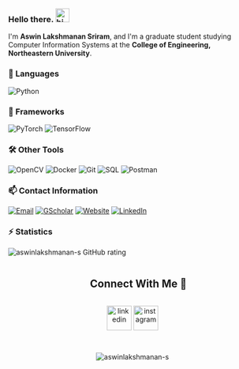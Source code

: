 ### Hello there. <img src="https://user-images.githubusercontent.com/1303154/88677602-1635ba80-d120-11ea-84d8-d263ba5fc3c0.gif" width="28" height="28" alt="hi">

I'm **Aswin Lakshmanan Sriram**, and I'm a graduate student studying Computer Information Systems at the **College of Engineering, Northeastern University**. 


### 💬 Languages
![Python](https://img.shields.io/badge/python-3670A0?style=for-the-badge&logo=python&logoColor=ffdd54)

### 🔭 Frameworks
![PyTorch](https://img.shields.io/badge/pytorch-%230769AD.svg?style=for-the-badge&logo=pytorch)
![TensorFlow](https://img.shields.io/badge/TensorFlow-%23FF6F00.svg?style=for-the-badge&logo=TensorFlow&logoColor=white)

### 🛠 Other Tools
![OpenCV](https://img.shields.io/badge/opencv-000000.svg?style=for-the-badge&logo=opencv)
![Docker](https://img.shields.io/badge/docker-000137.svg?style=for-the-badge&logo=docker)
![Git](https://img.shields.io/badge/git-%23F05033.svg?style=for-the-badge&logo=git&logoColor=white)
![SQL](https://img.shields.io/badge/postgres-B0DBF1.svg?style=for-the-badge&logo=postgresql)
![Postman](https://img.shields.io/badge/Postman-FF6C37?style=for-the-badge&logo=postman&logoColor=white)

### 📫 Contact Information
[![Email](https://img.shields.io/badge/Email-D14836?style=for-the-badge&logo=gmail&logoColor=white)](mailto:sriram.a@northeastern.edu)
[![GScholar](https://img.shields.io/badge/Scholar-4084f2?style=for-the-badge&logo=googlescholar&logoColor=white)]()
[![Website](https://img.shields.io/badge/Website-%23000000.svg?style=for-the-badge&logo=InfluxDB&logoColor=white)](https://aswinlakshmanan-s.github.io/)
[![LinkedIn](https://img.shields.io/badge/linkedin-%230077B5.svg?style=for-the-badge&logo=linkedin&logoColor=white)](https://www.linkedin.com/in/aswinlakshmanan)

### ⚡ Statistics
<!-- ![aswinlakshmanan-s github stats](https://github-readme-stats.vercel.app/api?username=aswinlakshmanan-s&count_private=true&theme=tokyonight&hide=contribs,prs) -->
![aswinlakshmanan-s GitHub rating](https://github-readme-stats.vercel.app/api?username=aswinlakshmanan-s&count_private=true&theme=tokyonight&hide=contribs,prs)

<!-- Connect with me -->
<!--h2 without bottom border-->
<div id="user-content-toc">
  <ul align="center">
    <summary><h2 style="display: inline-block">Connect With Me  🤝</h2></summary>
  </ul>
</div>

<!--icons and links-->
<p align="center">
<a href="https://www.linkedin.com/in/aswinlakshmanan/" target="blank"><img align="center" src="https://user-images.githubusercontent.com/88904952/234979284-68c11d7f-1acc-4f0c-ac78-044e1037d7b0.png" alt="linkedin" height="50" width="50" /></a> 
<a href="https://www.instagram.com/aswinlakshmanan_s/" target="blank"><img align="center" src="https://user-images.githubusercontent.com/88904952/234981169-2dd1e58f-4b7e-468c-8213-034ba62156c3.png" alt="instagram" height="50" width="50" /></a>
</p>




<!--profile visit count-->
<div align="center"> <br>
<p align="center"> <img src="https://komarev.com/ghpvc/?username=aswinlakshmanan-s&label=Profile%20views&color=0e75b6&style=flat" alt="aswinlakshmanan-s" /> </p>
</div>



<!--
**aswinlakshmanan-s/aswinlakshmanan-s** is a ✨ _special_ ✨ repository because its `README.md` (this file) appears on your GitHub profile.

Here are some ideas to get you started:

- 🔭 I’m currently working on ...
- 🌱 I’m currently learning ...
- 👯 I’m looking to collaborate on ...
- 🤔 I’m looking for help with ...
- 💬 Ask me about ...
- 📫 How to reach me: ...
- 😄 Pronouns: ...
- ⚡ Fun fact: ...
-->
